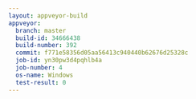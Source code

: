 ```yaml
---
layout: appveyor-build
appveyor:
  branch: master
  build-id: 34666438
  build-number: 392
  commit: f771e58356d05aa56413c940440b62676d25328c
  job-id: yn30pw3d4pqhlb4a
  job-number: 4
  os-name: Windows
  test-result: 0
---
```

